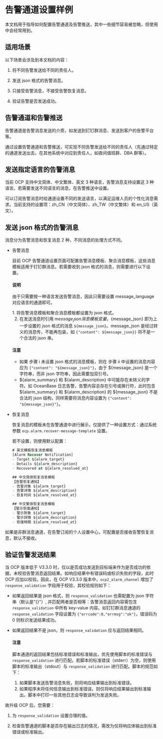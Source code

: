 # 告警通道设置样例

本文档用于指导如何配置告警通道及告警推送，其中一些细节容易被忽略，但使用中会经常用到。

## 适用场景

以下场景会涉及到本文档的内容：

1. 将不同告警发送给不同的责任人。

2. 发送 json 格式的告警消息。

3. 只接受告警消息，不接受告警恢复消息。

4. 验证告警是否发送成功。

## 告警通道和告警推送

告警通道是告警消息发送的介质，如发送到钉钉群消息、发送到客户的告警平台等。

通过设置告警通道和告警推送，可实现不同告警发送给不同的责任人（先通过特定的通道发送出去，在其他系统中对应到责任人，如夜间值班群、DBA 群等）。

## 发送指定语言的告警消息

当前 OCP 支持中文简体、中文繁体、英文 3 种语言，告警消息支持设置这 3 种语言。若需要发送不同语言的消息，在告警推送中设置。

可以订阅告警消息时给通道设置不同的发送语言，以满足运维人员的个性化消息需求。当前支持的设置项：zh_CN（中文简体）、zh_TW（中文繁体）和 en_US（英文）。

## 发送 json 格式的告警消息

消息分为告警消息和恢复消息 2 种，不同消息的处理方式不同。

* 告警消息

  目前 OCP 告警通道设置页面可配置告警消息模板、聚合消息模板，这些消息模板适用于钉钉群消息。若需要收到 json 格式的消息，则需要进行以下设置。
  
  <main id="notice" type='explain'>
    <h4>说明</h4>
    <p>由于只需要按一种语言发送告警消息，因此只需要设置 message_language 对应语言的通道即可。</p>
  </main>
  1. 将告警消息模板和聚合消息模板都设置为 json 格式。

  2. 在发送消息时引用 ${message_json} 消息模板变量，${message_json} 即为上一步设置的 json 格式的消息 `${message_json}`。message_json 是经过转义的消息传，不能再包装，如 `{"content": ${message_json}}` 将不是一个合法的 json 串。

  <main id="notice" type='notice'>
    <h4>注意</h4>
    <ul>
    <li>如果 步骤 i 未设置 json 格式的消息模板，则在 步骤 ii 中设置的消息内容应为 <code>{&quot;content&quot;: &quot;${message_json}&quot;}</code>，由于 ${message_json} 是一个字符串，而非 json 字符串，因此需要加双引号。</li>
    <li>${alarm_summary} 和 ${alarm_description} 中可能存在未转义的字符。如 OceanBase 日志告警，告警内容总存在引号或换行符，此时包含 ${alarm_summary} 和 ${alarm_description} 的 ${message_json} 不是合法的 json 结构，同样需要将消息内容设置为 <code>{&quot;content&quot;: &quot;${message_json}&quot;}</code>。</li>
    </ul>
  </main>

* 恢复消息

  恢复消息的模板未在告警通道中进行展示，仅提供了一种设置方式：通过系统参数 `ocp.alarm.recover-message-template` 设置。

  若不设置，则使用默认配置：

  ```sql
  # 英文模板恢复消息模板
  [Alarm Recover Notification]
  - Target ${alarm_target}
  - Details ${alarm_description}
  - Recovered at ${alarm_resolved_at}

  ## 中文简体恢复消息模板
  【告警恢复通知】
  - 告警对象 ${alarm_target}
  - 告警详情 ${alarm_description}
  - 恢复时间 ${alarm_resolved_at}

  ## 中文繁体恢复消息模板
  【警示恢復通知】
  - 警示對象 ${alarm_target}
  - 警示詳情 ${alarm_description}
  - 恢復時間 ${alarm_resolved_at}
  ```

如果是非群消息通道，在告警订阅的个人设置中心，可配置是否接收告警恢复消息，默认不接收。

## 验证告警发送结果

当 OCP 版本低于 V3.3.0 时，仅以是否成功发送到目标端来作为是否成功的依据，未校验告警消息返回结果。如响应结果中有错误码或标识失败的字段，此时 OCP 应加以校验。因此，在 OCP V3.3.0 版本中，`ocp2_alarm_channel` 增加了 `response_validation` 字段用于校验，其校验规则如下：

* 如果返回结果是 json 格式，则 `response_validation` 也需配置为 json 字符串（默认是"{}"）, 并匹配两者是否相等：告警消息返回内容需包含 `response_validation` 中所有 key-value 内容。如钉钉群消息通道的 `response_validation` 字段设置为 `{"errcode":0,"errmsg":"ok"}`，错误码为 0 则标识发送结果成功。

* 如果返回结果不是 json，则 `response_validation` 应与返回结果相同。

  <main id="notice" type='notice'>
    <h4>注意</h4>
    <p>脚本通道的返回结果包括标准错误和标准输出，优先使用脚本的标准错误与 <code>response_validation</code> 进行匹配。若脚本的标准错误（stderr）为空，则使用脚本的标准输出（stdout）与 <code>response_validation</code> 进行匹配。脚本的规范如下：</p>
    <ol>
    <li>如果脚本发送告警消息失败，则将响应结果输出到标准错误。</li>
    <li>如果程序未将任何信息输出到标准错误，则仅将响应结果输出到标准输出。脚本中打印一些其他日志会导致误判为发送失败。</li>
    </ol>
  </main>

故升级 OCP 后，您需要：

1. 为 `response_validation` 设置合理的值。

2. 检查告警通道的脚本是否存在输出日志的情况，需改为仅将响应体输出到标准错误或标准输出。
